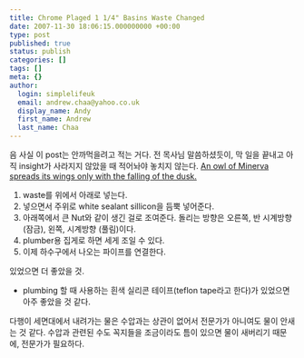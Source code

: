```yaml
---
title: Chrome Plaged 1 1/4" Basins Waste Changed
date: 2007-11-30 18:06:15.000000000 +00:00
type: post
published: true
status: publish
categories: []
tags: []
meta: {}
author:
  login: simplelifeuk
  email: andrew.chaa@yahoo.co.uk
  display_name: Andy
  first_name: Andrew
  last_name: Chaa
---
```

<p>음 사실 이 post는 안까먹을려고 적는 거다. 전 목사님 말씀하셨듯이, 막 일을 끝내고 아직 insight가 사라지지 않았을 때 적어놔야 놓치지 않는다. <a href="http://en.wikipedia.org/wiki/Owl_of_Minerva">An owl of Minerva spreads its wings only with the falling of the dusk.</a></p>
<ol>
<li>waste를 위에서  아래로 넣는다.</li>
<li>넣으면서 주위로 white sealant sillicon을 듬뿍 넣어준다.</li>
<li>아래쪽에서 큰 Nut와 같이 생긴 걸로 조여준다. 돌리는 방향은 오른쪽, 반 시계방향 (잠금), 왼쪽, 시계방향 (풀림)이다.</li>
<li>plumber용 집게로 하면 세게 조일 수 있다.</li>
<li>이제 하수구에서 나오는 파이프를 연결한다.</li>
</ol>
<p>있었으면 더 좋았을 것.</p>
<ul>
<li>plumbing 할 때 사용하는 흰색 실리콘 테이프(teflon tape라고 한다)가 있었으면 아주 좋았을 것 같다.</li>
</ul>
<p>다행이 세면대에서 내려가는 물은 수압과는 상관이 없어서 전문가가 아니여도 물이 안새는 것 같다. 수압과 관련된 수도 꼭지들을 조금이라도 틈이 있으면 물이 새버리기 때문에, 전문가가 필요하다.</p>
